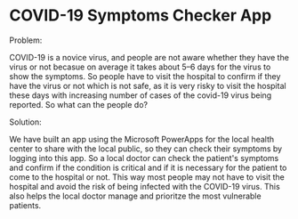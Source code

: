 # COVID-19 Symptoms Checker App

Problem: 

COVID-19 is a novice virus, and people are not aware whether they have the virus or not becasue on average it takes about 5–6 days for the virus to show the symptoms. So people have to visit the hospital to confirm if they have the virus or not which is not safe, as it is very risky to visit the hospital these days with increasing number of cases of the covid-19 virus being reported. So what can the people do? 

Solution: 

We have built an app using the Microsoft PowerApps for the local health center to share with the local public, so they can check their symptoms by logging into this app. So a local doctor can check the patient's symptoms and confirm if the condition is critical and if it is necessary for the patient to come to the hospital or not. This way most people may not have to visit the hospital and avoid the risk of being infected with the COVID-19 virus. This also helps the local doctor manage and prioritze the most vulnerable patients.
